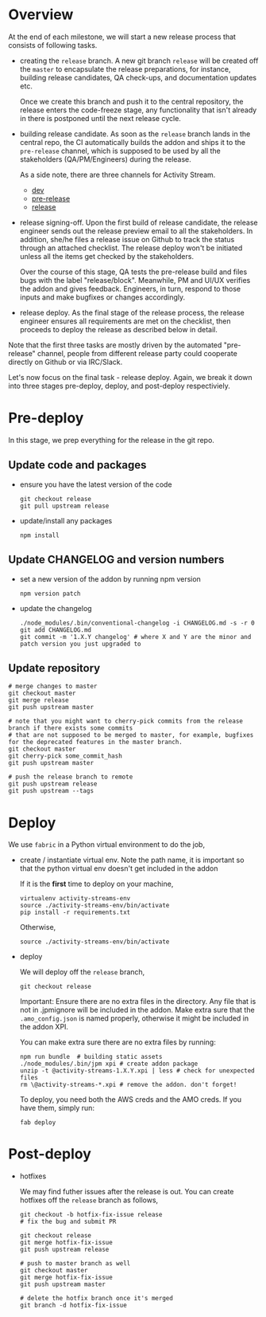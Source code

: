 # Overview

At the end of each milestone, we will start a new release process that consists of following tasks.

- creating the `release` branch. A new git branch `release` will be created off the `master` to encapsulate the release preparations, for instance, building release candidates, QA check-ups, and documentation updates etc.

  Once we create this branch and push it to the central repository, the release enters the code-freeze stage, any functionality that isn't already in there is postponed until the next release cycle.

- building release candidate. As soon as the `release` branch lands in the central repo, the CI automatically builds the addon and ships it to the `pre-release` channel, which is supposed to be used by all the stakeholders (QA/PM/Engineers) during the release.

  As a side note, there are three channels for Activity Stream.
  * [dev](https://s3.amazonaws.com/moz-activity-streams-dev/dist/latest.html)
  * [pre-release](https://s3.amazonaws.com/moz-activity-streams-prerelease/dist/latest.html)
  * [release](https://moz-activity-streams.s3.amazonaws.com/dist/latest.html)

- release signing-off. Upon the first build of release candidate, the release engineer sends out the release preview email to all the stakeholders. In addition, she/he files a release issue on Github to track the status through an attached checklist. The release deploy won't be initiated unless all the items get checked by the stakeholders.

  Over the course of this stage, QA tests the pre-release build and files bugs with the label "release/block". Meanwhile, PM and UI/UX verifies the addon and gives feedback. Engineers, in turn, respond to those inputs and make bugfixes or changes accordingly.

- release deploy. As the final stage of the release process, the release engineer ensures all requirements are met on the checklist, then proceeds to deploy the release as described below in detail.

Note that the first three tasks are mostly driven by the automated "pre-release" channel, people from different release party could cooperate directly on Github or via IRC/Slack.

Let's now focus on the final task - release deploy. Again, we break it down into three stages pre-deploy, deploy, and post-deploy respectiviely.

# Pre-deploy

In this stage, we prep everything for the release in the git repo.

## Update code and packages

- ensure you have the latest version of the code

  ```
  git checkout release
  git pull upstream release
  ```

- update/install any packages

  ```
  npm install
  ```

## Update CHANGELOG and version numbers
- set a new version of the addon by running npm version

  ```
  npm version patch
  ```

- update the changelog

  ```
  ./node_modules/.bin/conventional-changelog -i CHANGELOG.md -s -r 0
  git add CHANGELOG.md
  git commit -m '1.X.Y changelog' # where X and Y are the minor and patch version you just upgraded to
  ```

## Update repository

  ```
  # merge changes to master
  git checkout master
  git merge release
  git push upstream master

  # note that you might want to cherry-pick commits from the release branch if there exists some commits
  # that are not supposed to be merged to master, for example, bugfixes for the deprecated features in the master branch.
  git checkout master
  git cherry-pick some_commit_hash
  git push upstream master

  # push the release branch to remote
  git push upstream release
  git push upstream --tags
  ```

# Deploy

We use `fabric` in a Python virtual environment to do the job,

- create / instantiate virtual env. Note the path name, it is important so that the python virtual env doesn't get included in the addon

  If it is the __first__ time to deploy on your machine,
  ```
  virtualenv activity-streams-env
  source ./activity-streams-env/bin/activate
  pip install -r requirements.txt
  ```

  Otherwise,
  ```
  source ./activity-streams-env/bin/activate
  ```

- deploy

  We will deploy off the `release` branch,

  ```
  git checkout release
  ```

  Important: Ensure there are no extra files in the directory. Any file that is not in .jpmignore will be included in the addon. Make extra sure that the `.amo_config.json` is named properly, otherwise it might be included in the addon XPI.

  You can make extra sure there are no extra files by running:
  ```
  npm run bundle  # building static assets
  ./node_modules/.bin/jpm xpi # create addon package
  unzip -t @activity-streams-1.X.Y.xpi | less # check for unexpected files
  rm \@activity-streams-*.xpi # remove the addon. don't forget!
  ```

  To deploy, you need both the AWS creds and the AMO creds. If you have them, simply run:

  ```
  fab deploy
  ```

# Post-deploy

- hotfixes

  We may find futher issues after the release is out. You can create hotfixes off the `release` branch as follows,

  ```
  git checkout -b hotfix-fix-issue release
  # fix the bug and submit PR

  git checkout release
  git merge hotfix-fix-issue
  git push upstream release

  # push to master branch as well
  git checkout master
  git merge hotfix-fix-issue
  git push upstream master

  # delete the hotfix branch once it's merged
  git branch -d hotfix-fix-issue
  ```
